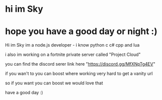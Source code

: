 # hi im Sky 
# hope you have a good day or night :)
Hi im Sky im a node.js developer - i know python c c# cpp and lua

i also im working on a fortnite private server called "Project Cloud"

you can find the discord serer link here "https://discord.gg/MfXNpTg4EV"

if you wan't to you can boost where working very hard to get a vanity url 

so if you want you can boost we would love that

have a good day :)
